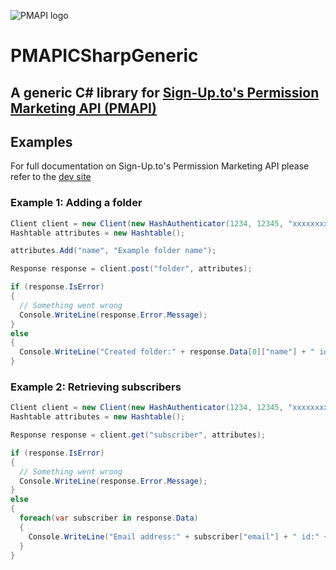 ![PMAPI logo](https://sapp.s3.amazonaws.com/github/sutpmapi.png)


# PMAPICSharpGeneric
## A generic C# library for [Sign-Up.to's Permission Marketing API (PMAPI)](https://dev.sign-up.to/)

## Examples

For full documentation on Sign-Up.to's Permission Marketing API please refer to the [dev site](https://dev.sign-up.to/)

### Example 1: Adding a folder

```csharp
Client client = new Client(new HashAuthenticator(1234, 12345, "xxxxxxxxxxxxxxxxxxxxxxxxxxxxxxxx"));
Hashtable attributes = new Hashtable();

attributes.Add("name", "Example folder name");

Response response = client.post("folder", attributes);

if (response.IsError)
{
  // Something went wrong
  Console.WriteLine(response.Error.Message);
}
else
{
  Console.WriteLine("Created folder:" + response.Data[0]["name"] + " id:" + response.Data[0]["id"]);
}
```

### Example 2: Retrieving subscribers

```csharp
Client client = new Client(new HashAuthenticator(1234, 12345, "xxxxxxxxxxxxxxxxxxxxxxxxxxxxxxxx"));
Hashtable attributes = new Hashtable();

Response response = client.get("subscriber", attributes);

if (response.IsError)
{
  // Something went wrong
  Console.WriteLine(response.Error.Message);
}
else
{                
  foreach(var subscriber in response.Data)
  {
    Console.WriteLine("Email address:" + subscriber["email"] + " id:" + subscriber["id"]);
  }
}

```
